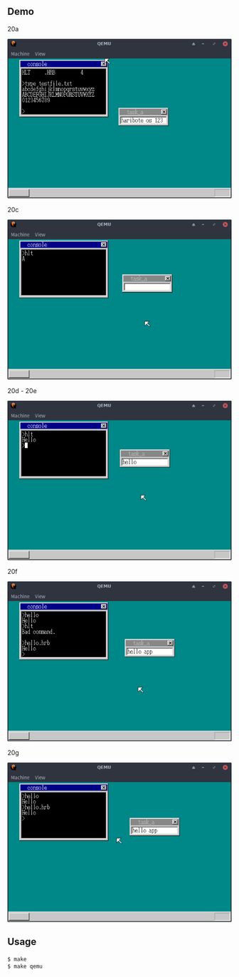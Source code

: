 ## Demo

20a

![template](https://github.com/watermelon892/OSPractice/blob/master/20_API/pic/20a.png)

20c

![template](https://github.com/watermelon892/OSPractice/blob/master/20_API/pic/20c.png)

20d - 20e

![template](https://github.com/watermelon892/OSPractice/blob/master/20_API/pic/20d.png)

20f

![template](https://github.com/watermelon892/OSPractice/blob/master/20_API/pic/20f.png)

20g

![template](https://github.com/watermelon892/OSPractice/blob/master/20_API/pic/20g.png)

## Usage

```
$ make
$ make qemu
```
